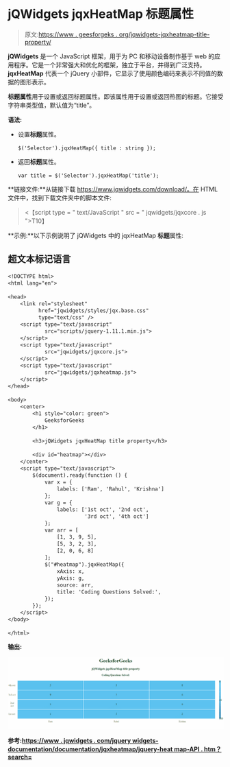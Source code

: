 # jQWidgets jqxHeatMap 标题属性

> 原文:[https://www . geesforgeks . org/jqwidgets-jqxheatmap-title-property/](https://www.geeksforgeeks.org/jqwidgets-jqxheatmap-title-property/)

**jQWidgets** 是一个 JavaScript 框架，用于为 PC 和移动设备制作基于 web 的应用程序。它是一个非常强大和优化的框架，独立于平台，并得到广泛支持。 **jqxHeatMap** 代表一个 jQuery 小部件，它显示了使用颜色编码来表示不同值的数据的图形表示。

**标题属性**用于设置或返回标题属性。即该属性用于设置或返回热图的标题。它接受字符串类型值，默认值为“title”。

**语法:**

*   设置**标题**属性。

    ```
    $('Selector').jqxHeatMap({ title : string });
    ```

*   返回**标题**属性。

    ```
    var title = $('Selector').jqxHeatMap('title');
    ```

**链接文件:**从链接下载 https://www.jqwidgets.com/download/。在 HTML 文件中，找到下载文件夹中的脚本文件:

> <script type = " text/JavaScript " src = " scripts/jquery-1 . 11 . 1min . js "></script><【script type = " text/JavaScript " src = " jqwidgets/jqxcore . js ">T10】

**示例:**以下示例说明了 jQWidgets 中的 jqxHeatMap **标题**属性:

## 超文本标记语言

```
<!DOCTYPE html>
<html lang="en">

<head>
    <link rel="stylesheet"
          href="jqwidgets/styles/jqx.base.css" 
          type="text/css" />
    <script type="text/javascript" 
            src="scripts/jquery-1.11.1.min.js">
    </script>
    <script type="text/javascript" 
            src="jqwidgets/jqxcore.js">
    </script>
    <script type="text/javascript" 
            src="jqwidgets/jqxheatmap.js">
    </script>
</head>

<body>
    <center>
        <h1 style="color: green">
            GeeksforGeeks
        </h1>

        <h3>jQWidgets jqxHeatMap title property</h3>

        <div id="heatmap"></div>
    </center>
    <script type="text/javascript">
        $(document).ready(function () {
            var x = {
                labels: ['Ram', 'Rahul', 'Krishna']
            };
            var g = {
                labels: ['1st oct', '2nd oct', 
                         '3rd oct', '4th oct']
            };
            var arr = [
                [1, 3, 9, 5],
                [5, 3, 2, 3],
                [2, 0, 6, 8]
            ];
            $("#heatmap").jqxHeatMap({
                xAxis: x,
                yAxis: g,
                source: arr,
                title: 'Coding Questions Solved:',
            });
        });
    </script>
</body>

</html>
```

**输出:**

![](img/ebcf3d352666349ddc61b152eef6f5e5.png)

**参考:**[**https://www . jqwidgets . com/jquery widgets-documentation/documentation/jqxheatmap/jquery-heat map-API . htm？search=**](https://www.jqwidgets.com/jquery-widgets-documentation/documentation/jqxheatmap/jquery-heatmap-api.htm?search=)